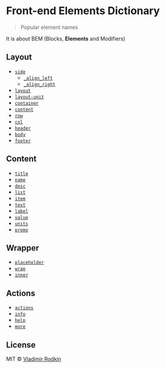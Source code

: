 # Front-end Elements Dictionary

> Popular element names

It is about BEM (Blocks, **Elements** and Modifiers)

## Layout
- [`side`](layout.html#L2)
  - [`_align_left`](layout.html#L2)
  - [`_align_right`](layout.html#L6)
- [`layout`](layout.html#L11)
- [`layout-unit`](layout.html#L12)
- [`container`](layout4.html#L1)
- [`content`](layout4.html#L2)
- [`row`](layout3.html#L4)
- [`col`](layout3.html#L5)
- [`header`](layout2.html#L2)
- [`body`](layout2.html#L5)
- [`footer`](layout2.html#L8)

## Content
- [`title`](content.html#L1)
- [`name`](content.html#L4)
- [`desc`](content.html#L12)
- [`list`](content.html#L15)
- [`item`](content.html#L16)
- [`text`](content.html#L5)
- [`label`](content.html#L17)
- [`value`](content.html#L18)
- [`units`](content.html#L19)
- [`promo`](content2.html#L30)

## Wrapper
- [`placeholder`](wrapper.html#L5)
- [`wrap`](wrapper.html#L1)
- [`inner`](wrapper.html#L3)

## Actions
- [`actions`](actions.html#L3)
- [`info`](actions.html#L1)
- [`help`](actions.html#L8)
- [`more`](actions.html#L10)

## License
MIT © [Vladimir Rodkin](https://github.com/VovanR)
